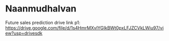# Naanmudhalvan
Future sales prediction
drive link p1:
https://drive.google.com/file/d/1s4HmrMXvlYGIkBWt0pxLFJZCVkLWiu97/view?usp=drivesdk
